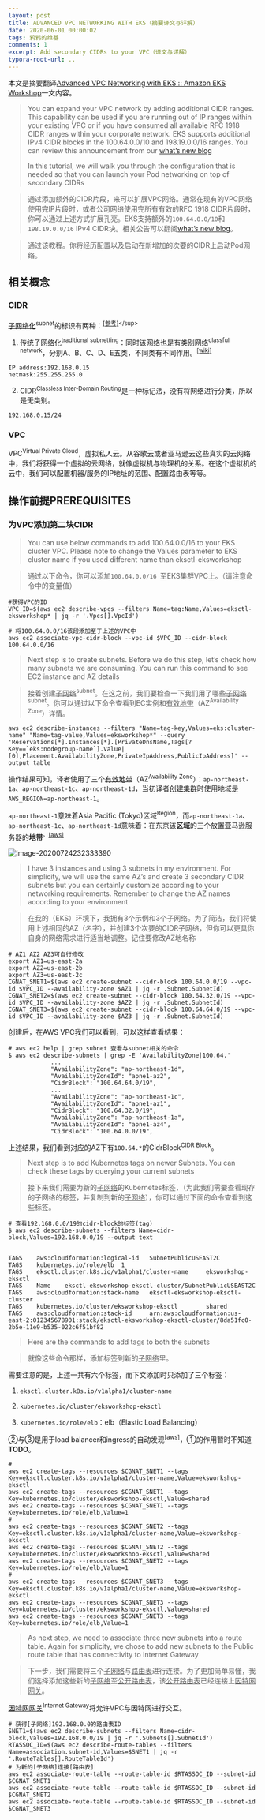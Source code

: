 ```yaml
---
layout: post
title: ADVANCED VPC NETWORKING WITH EKS（摘要译文与详解）
date: 2020-06-01 00:00:02
tags: 鸦鸦的维基
comments: 1
excerpt: Add secondary CIDRs to your VPC（译文与详解）
typora-root-url: ..
---
```


本文是摘要翻译[Advanced VPC Networking with EKS :: Amazon EKS Workshop](https://www.eksworkshop.com/beginner/160_advanced-networking/)一文内容。

> You can expand your VPC network by adding additional CIDR ranges. This capability can be used if you are running out of IP ranges within your existing VPC or if you have consumed all available RFC 1918 CIDR ranges within your corporate network. EKS supports additional IPv4 CIDR blocks in the 100.64.0.0/10 and 198.19.0.0/16 ranges. You can review this announcement from our [what’s new blog](https://aws.amazon.com/about-aws/whats-new/2018/10/amazon-eks-now-supports-additional-vpc-cidr-blocks/)
>
> In this tutorial, we will walk you through the configuration that is needed so that you can launch your Pod networking on top of secondary CIDRs

> 通过添加额外的CIDR片段，来可以扩展VPC网络。通常在现有的VPC网络使用完IP片段时，或者公司网络使用完所有有效的RFC 1918 CIDR片段时，你可以通过上述方式扩展孔亮。EKS支持额外的`100.64.0.0/10`和`198.19.0.0/16` IPv4 CIDR块。相关公告可以翻阅[what’s new blog](https://aws.amazon.com/about-aws/whats-new/2018/10/amazon-eks-now-supports-additional-vpc-cidr-blocks/)。
>

> 通过该教程。你将经历配置以及启动在新增加的次要的CIDR上启动Pod网络。
>

## 相关概念

### CIDR

<u>子网络化</u><sup>subnet</sup>的标识有两种：<sup>[[参考]](https://www.digitalocean.com/community/tutorials/understanding-ip-addresses-subnets-and-cidr-notation-for-networking#:~:text=and%20more%20subnetworks.-,CIDR%20Notation,the%20routing%20or%20networking%20portion.)</sup>

1. 传统子网络化<sup>traditional subnetting</sup>：同时该网络也是有类别网络<sup>classful network</sup>，分别A、B、C、D、E五类，不同类有不同作用。<sup>[[wiki]](https://en.wikipedia.org/wiki/Classful_network#Classful_addressing_definition)</sup>

```
IP address:192.168.0.15
netmask:255.255.255.0
```

2. CIDR<sup>Classless Inter-Domain Routing</sup>是一种标记法，没有将网络进行分类，所以是无类别。

```
192.168.0.15/24
```

### VPC 

VPC<sup>Virtual Private Cloud</sup>，虚拟私人云。从谷歌云或者亚马逊云这些真实的云网络中，我们将获得一个虚拟的云网络，就像虚拟机与物理机的关系。在这个虚拟机的云中，我们可以配置机器/服务的IP地址的范围、配置路由表等等。

## 操作前提PREREQUISITES

### 为VPC添加第二块CIDR

> You can use below commands to add 100.64.0.0/16 to your EKS cluster VPC. Please note to change the Values parameter to EKS cluster name if you used different name than eksctl-eksworkshop

> 通过以下命令，你可以添加`100.64.0.0/16 `至EKS集群VPC上。（请注意命令中的变量值）

```shell
#获得VPC的ID
VPC_ID=$(aws ec2 describe-vpcs --filters Name=tag:Name,Values=eksctl-eksworkshop* | jq -r '.Vpcs[].VpcId')

# 将100.64.0.0/16该段添加至于上述的VPC中
aws ec2 associate-vpc-cidr-block --vpc-id $VPC_ID --cidr-block 100.64.0.0/16
```

> Next step is to create subnets. Before we do this step, let’s check how many subnets we are consuming. You can run this command to see EC2 instance and AZ details

> 接着创建<u>子网络</u><sup>subnet</sup>。在这之前，我们要检查一下我们用了哪些<u>子网络</u><sup>subnet</sup>。你可以通过以下命令查看到EC实例和<u>有效地带</u>（AZ<sup>Availability Zone</sup>）详情。

```shell
aws ec2 describe-instances --filters "Name=tag-key,Values=eks:cluster-name" "Name=tag-value,Values=eksworkshop*" --query 'Reservations[*].Instances[*].[PrivateDnsName,Tags[?Key==`eks:nodegroup-name`].Value|[0],Placement.AvailabilityZone,PrivateIpAddress,PublicIpAddress]' --output table 
```

操作结果可知，译者使用了三个<u>有效地带</u>（AZ<sup>Availability Zone</sup>）：`ap-northeast-1a`、`ap-northeast-1c`、`ap-northeast-1d`，当初译者[创建集群](https://www.eksworkshop.com/030_eksctl/launcheks/)时使用地域是`AWS_REGION=ap-northeast-1`。

`ap-northeast-1`意味着Asia Pacific (Tokyo)区域<sup>Region</sup>，而`ap-northeast-1a`、`ap-northeast-1c`、`ap-northeast-1d`意味着：在东京该**区域**的三个放置亚马逊服务器的**地带**<sup>。[[aws]](https://docs.aws.amazon.com/AmazonRDS/latest/UserGuide/Concepts.RegionsAndAvailabilityZones.html)</sup>

![image-20200724232333390](/assets/blog_res/image-20200724232222314.png)

> I have 3 instances and using 3 subnets in my environment. For simplicity, we will use the same AZ’s and create 3 secondary CIDR subnets but you can certainly customize according to your networking requirements. Remember to change the AZ names according to your environment

> 在我的（EKS）环境下，我拥有3个示例和3个子网络。为了简洁，我们将使用上述相同的AZ（名字），并创建3个次要的CIDR子网络，但你可以更具你自身的网络需求进行适当地调整。记住要修改AZ地名称

```shell
# AZ1 AZ2 AZ3可自行修改
export AZ1=us-east-2a
export AZ2=us-east-2b
export AZ3=us-east-2c
CGNAT_SNET1=$(aws ec2 create-subnet --cidr-block 100.64.0.0/19 --vpc-id $VPC_ID --availability-zone $AZ1 | jq -r .Subnet.SubnetId)
CGNAT_SNET2=$(aws ec2 create-subnet --cidr-block 100.64.32.0/19 --vpc-id $VPC_ID --availability-zone $AZ2 | jq -r .Subnet.SubnetId)
CGNAT_SNET3=$(aws ec2 create-subnet --cidr-block 100.64.64.0/19 --vpc-id $VPC_ID --availability-zone $AZ3 | jq -r .Subnet.SubnetId)
```

创建后，在AWS VPC我们可以看到，可以这样查看结果：

```shell
# aws ec2 help | grep subnet 查看与subnet相关的命令
$ aws ec2 describe-subnets | grep -E 'AvailabilityZone|100.64.'
			...
            "AvailabilityZone": "ap-northeast-1d",
            "AvailabilityZoneId": "apne1-az2",
            "CidrBlock": "100.64.64.0/19",
			...
            "AvailabilityZone": "ap-northeast-1c",
            "AvailabilityZoneId": "apne1-az1",
            "CidrBlock": "100.64.32.0/19",
            "AvailabilityZone": "ap-northeast-1a",
            "AvailabilityZoneId": "apne1-az4",
            "CidrBlock": "100.64.0.0/19",
```

上述结果，我们看到对应的AZ下有`100.64.*`的CidrBlock<sup>CIDR Block</sup>。

> Next step is to add Kubernetes tags on newer Subnets. You can check these tags by querying your current subnets

> 接下来我们需要为新的<u>子网络</u>的Kubernetes标签，（为此我们需要查看现存的子网络的标签，并复制到新的<u>子网络</u>），你可以通过下面的命令查看到这些标签。

```shell
# 查看192.168.0.0/19的cidr-block的标签(tag)
$ aws ec2 describe-subnets --filters Name=cidr-block,Values=192.168.0.0/19 --output text


TAGS    aws:cloudformation:logical-id   SubnetPublicUSEAST2C
TAGS    kubernetes.io/role/elb  1
TAGS    eksctl.cluster.k8s.io/v1alpha1/cluster-name     eksworkshop-eksctl
TAGS    Name    eksctl-eksworkshop-eksctl-cluster/SubnetPublicUSEAST2C
TAGS    aws:cloudformation:stack-name   eksctl-eksworkshop-eksctl-cluster
TAGS    kubernetes.io/cluster/eksworkshop-eksctl        shared
TAGS    aws:cloudformation:stack-id     arn:aws:cloudformation:us-east-2:012345678901:stack/eksctl-eksworkshop-eksctl-cluster/8da51fc0-2b5e-11e9-b535-022c6f51bf82
```

> Here are the commands to add tags to both the subnets

> 就像这些命令那样，添加标签到新的<u>子网络</u>里。

需要注意的是，上述一共有六个标签，而下文添加时只添加了三个标签：

1. `eksctl.cluster.k8s.io/v1alpha1/cluster-name`

2. `kubernetes.io/cluster/eksworkshop-eksctl`

3. `kubernetes.io/role/elb`：elb（Elastic Load Balancing）

②与③是用于load balancer和ingress的自动发现<sup>[[aws]](https://aws.amazon.com/premiumsupport/knowledge-center/eks-vpc-subnet-discovery/)</sup>，①的作用暂时不知道**TODO**。

```shell
# 
aws ec2 create-tags --resources $CGNAT_SNET1 --tags Key=eksctl.cluster.k8s.io/v1alpha1/cluster-name,Value=eksworkshop-eksctl
aws ec2 create-tags --resources $CGNAT_SNET1 --tags Key=kubernetes.io/cluster/eksworkshop-eksctl,Value=shared
aws ec2 create-tags --resources $CGNAT_SNET1 --tags Key=kubernetes.io/role/elb,Value=1
#
aws ec2 create-tags --resources $CGNAT_SNET2 --tags Key=eksctl.cluster.k8s.io/v1alpha1/cluster-name,Value=eksworkshop-eksctl
aws ec2 create-tags --resources $CGNAT_SNET2 --tags Key=kubernetes.io/cluster/eksworkshop-eksctl,Value=shared
aws ec2 create-tags --resources $CGNAT_SNET2 --tags Key=kubernetes.io/role/elb,Value=1
#
aws ec2 create-tags --resources $CGNAT_SNET3 --tags Key=eksctl.cluster.k8s.io/v1alpha1/cluster-name,Value=eksworkshop-eksctl
aws ec2 create-tags --resources $CGNAT_SNET3 --tags Key=kubernetes.io/cluster/eksworkshop-eksctl,Value=shared
aws ec2 create-tags --resources $CGNAT_SNET3 --tags Key=kubernetes.io/role/elb,Value=1
```

> As next step, we need to associate three new subnets into a route table. Again for simplicity, we chose to add new subnets to the Public route table that has connectivity to Internet Gateway

> 下一步，我们需要将三个<u>子网络</u>与<u>路由表</u>进行连接。为了更加简单易懂，我们选择添加这些新的<u>子网络</u>至<u>公开路由表</u>，该<u>公开路由表</u>已经连接上<u>因特网网关</u>。

<u>因特网网关</u><sup>Internet Gateway</sup>将允许VPC与因特网进行交互。

```shell
# 获得[子网络]192.168.0.0的路由表ID
SNET1=$(aws ec2 describe-subnets --filters Name=cidr-block,Values=192.168.0.0/19 | jq -r '.Subnets[].SubnetId')
RTASSOC_ID=$(aws ec2 describe-route-tables --filters Name=association.subnet-id,Values=$SNET1 | jq -r '.RouteTables[].RouteTableId')
# 为新的[子网络]连接[路由表]
aws ec2 associate-route-table --route-table-id $RTASSOC_ID --subnet-id $CGNAT_SNET1
aws ec2 associate-route-table --route-table-id $RTASSOC_ID --subnet-id $CGNAT_SNET2
aws ec2 associate-route-table --route-table-id $RTASSOC_ID --subnet-id $CGNAT_SNET3
```

